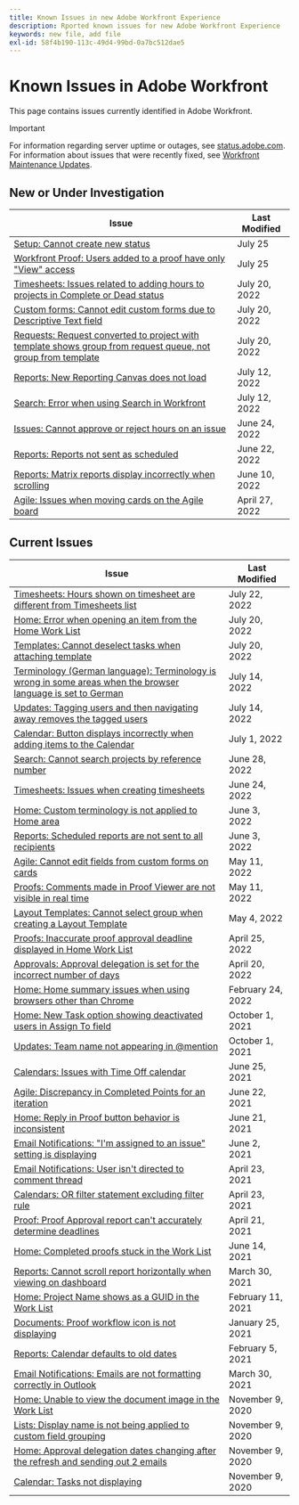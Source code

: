 ```yaml
---
title: Known Issues in new Adobe Workfront Experience
description: Rported known issues for new Adobe Workfront Experience
keywords: new file, add file
exl-id: 58f4b190-113c-49d4-99bd-0a7bc512dae5
---
```

# Known Issues in Adobe Workfront

This page contains issues currently identified in Adobe Workfront.

>[!IMPORTANT]
>
>For information regarding server uptime or outages, see [status.adobe.com](https://status.adobe.com). For information about issues that were recently fixed, see [Workfront Maintenance Updates](../maintenance/current-updates.md).

## New or Under Investigation

| **Issue** | **Last Modified** |
|---|---|
|[Setup: Cannot create new status](known-issues-workfront/wf-cannot-create-new-status.md) | July 25 | 
|[Workfront Proof: Users added to a proof have only "View" access](known-issues-workfront-proof/proof-added-users-have-only-view.md) | July 25 | 
| [Timesheets: Issues related to adding hours to projects in Complete or Dead status](known-issues-workfront/wf-timesheets-add-hours-to-complete-dead.md) | July 20, 2022 | 
| [Custom forms: Cannot edit custom forms due to Descriptive Text field](known-issues-workfront/wf-cust-form-descr-text-label-error.md) | July 20, 2022 | 
| [Requests: Request converted to project with template shows group from request queue, not group from template](known-issues-workfront/wf-requests-converted-shows-group-from-queue.md) | July 20, 2022 | 
| [Reports: New Reporting Canvas does not load](known-issues-workfront/wf-reports-new-canvas-does-not-load.md) | July 12, 2022 | 
| [Search: Error when using Search in Workfront](known-issues-workfront/wf-search-error-using-search.md) | July 12, 2022 |
| [Issues: Cannot approve or reject hours on an issue](known-issues-workfront/wf-issues-cannot-approve-hours.md) | June 24, 2022 |
| [Reports: Reports not sent as scheduled](known-issues-workfront/wf-reports-not-sent-as-scheduled.md) |June 22, 2022 |
| [Reports: Matrix reports display incorrectly when scrolling](known-issues-workfront/wf-reports-matrix-display-incorrectly.md) | June 10, 2022 |
| [Agile: Issues when moving cards on the Agile board](known-issues-workfront/wf-agile-issues-moving-cards.md) | April 27, 2022 |

## Current Issues

|                                             **Issue**                                              | **Last Modified** |
| -------------------------------------------------------------------------------------------------- | ----------------- |
| [Timesheets: Hours shown on timesheet are different from Timesheets list](known-issues-workfront/wf-timesheets-hours-different-in-list.md) | July 22, 2022 | 
| [Home: Error when opening an item from the Home Work List](known-issues-workfront/wf-home-error-opening-item-work-list.md) | July 20, 2022 |
| [Templates: Cannot deselect tasks when attaching template](known-issues-workfront/wf-templ-cannot-deselect-tasks.md) | July 20, 2022 |
| [Terminology (German language): Terminology is wrong in some areas when the browser language is set to German](known-issues-workfront/wf-terminology-in-german.md) | July 14, 2022 |
| [Updates: Tagging users and then navigating away removes the tagged users](known-issues-workfront/wf-updates-tag-users-navigate-away-untags.md) | July 14, 2022 |
| [Calendar: Button displays incorrectly when adding items to the Calendar](known-issues-workfront/wf-calendar-button-displays-incorrectly.md) | July 1, 2022 |
| [Search: Cannot search projects by reference number](known-issues-workfront/wf-search-cannot-search-proj-by-ref-number.md) | June 28, 2022 |
| [Timesheets: Issues when creating timesheets](known-issues-workfront/wf-timesheets-issues-creating-timesheets.md) | June 24, 2022 |
| [Home: Custom terminology is not applied to Home area](known-issues-workfront/wf-home-custom-term-not-applied-to-home.md) | June 3, 2022 |
| [Reports: Scheduled reports are not sent to all recipients](known-issues-workfront/wf-reports-scheduled-not-sent-to-all.md) | June 3, 2022 |
| [Agile: Cannot edit fields from custom forms on cards](known-issues-workfront/wf-agile-cannot-edit-fields-custom-cards.md)                                               | May 11, 2022      |
| [Proofs: Comments made in Proof Viewer are not visible in real time](known-issues-workfront-proof/comments-not-visible-in-real-time.md)                                 | May 11, 2022      |
| [Layout Templates: Cannot select group when creating a Layout Template](known-issues-workfront/wf-layout-templ-cannot-select-group.md)                              | May 4, 2022       |
| [Proofs: Inaccurate proof approval deadline displayed in Home Work List](known-issues-workfront-proof/inaccurate-proof-approval-deadline-displayed.md)                             | April 25, 2022    |
| [Approvals: Approval delegation is set for the incorrect number of days](known-issues-workfront/wf-approval-delegation-incorrect-number-of-days.md)                             | April 20, 2022    |
| [Home: Home summary issues when using browsers other than Chrome](known-issues-workfront/wf-home-summary-issues-when-not-using-chrome.md)                                    | February 24, 2022 |
| [Home: New Task option showing deactivated users in Assign To field](known-issues-workfront/wf-home-new-task-option-showing-deactivated-users.md)                                 | October 1, 2021   |
| [Updates: Team name not appearing in @mention](known-issues-workfront/wf-updates-team-name-not-in-mention.md)                                                       | October 1, 2021   |
| [Calendars: Issues with Time Off calendar](known-issues-workfront/wf-calendars-issue-time-off.md)                                                           | June 25, 2021     |
| [Agile: Discrepancy in Completed Points for an iteration](known-issues-workfront/wf-agile-discrepancy-in-completed-points.md)                                            | June 22, 2021     |
| [Home: Reply in Proof button behavior is inconsistent](known-issues-workfront-proof/reply-in-proof-button-behavior-is-inconsistent.md)                                               | June 21, 2021     |
| [Email Notifications: "I'm assigned to an issue" setting is displaying](known-issues-workfront/wf-email-notif-im-assigned-to-issue-displaying.md)                              | June 2, 2021      |
| [Email Notifications: User isn't directed to comment thread](known-issues-workfront/wf-email-notif-user-not-directed-to-thread.md)                                       | April 23, 2021    |
| [Calendars: OR filter statement excluding filter rule](known-issues-workfront/wf-calendars-or-filter-statement.md)                                               | April 23, 2021    |
| [Proof: Proof Approval report can't accurately determine deadlines](known-issues-workfront-proof/proof-approval-report-cant-accurately-determine-deadlines.md)                                  | April 21, 2021    |
| [Home: Completed proofs stuck in the Work List](known-issues-workfront-proof/completed-proofs-stuck-in-the-work-list.md)                                                      | June 14, 2021     |
| [Reports: Cannot scroll report horizontally when viewing on dashboard](known-issues-workfront/wf-reports-cannot-scroll-horizontally.md)                              | March 30, 2021    |
| [Home: Project Name shows as a GUID in the Work List](known-issues-workfront/wf-home-project-name-shows-as-guid.md)                                                | February 11, 2021 |
| [Documents: Proof workflow icon is not displaying](known-issues-workfront-proof/proof-workflow-icon-is-not-displaying.md)                                                   | January 25, 2021  |
| [Reports: Calendar defaults to old dates](known-issues-workfront/wf-reports-caledar-defaults-to-old-dates.md)                                                            | February 5, 2021  |
| [Email Notifications: Emails are not formatting correctly in Outlook](known-issues-workfront/wf-email-notif-not-formatting-in-outlook.md)                                | March 30, 2021    |
| [Home: Unable to view the document image in the Work List](known-issues-workfront/wf-home-unable-to-view-document-image.md)                                           | November 9, 2020  |
| [Lists: Display name is not being applied to custom field grouping](known-issues-workfront/wf-lists-display-name-not-applied-to-grouping.md)                                | November 9, 2020  |
| [Home: Approval delegation dates changing after the refresh and sending out 2 emails](known-issues-workfront/wf-home-approval-delegation-dates-changing.md)                | November 9, 2020  |
| [Calendar: Tasks not displaying](known-issues-workfront/wf-calendar-tasks-not-displaying.md)                                                                     | November 9, 2020  |



<!--


-->

